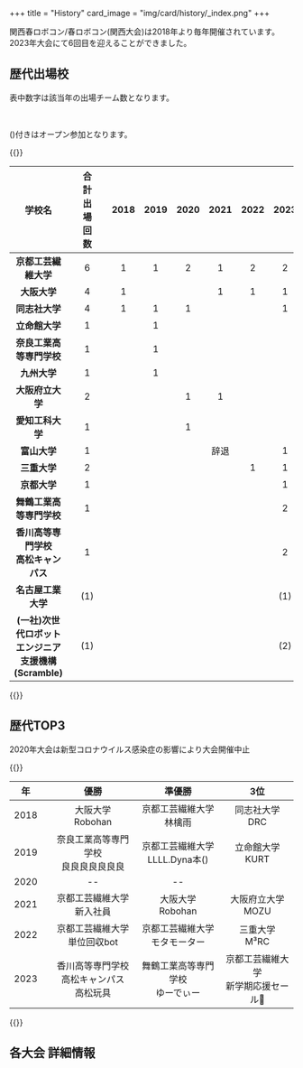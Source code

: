 +++
title = "History"
card_image =  "img/card/history/_index.png"
+++

関西春ロボコン/春ロボコン(関西大会)は2018年より毎年開催されています。2023年大会にて6回目を迎えることができました。

## 歴代出場校

表中数字は該当年の出場チーム数となります。

<br>

()付きはオープン参加となります。

{{<mdtable class="history-table">}}

| 学校名 |  | 合計<br>出場回数 |  | 2018 | 2019 | 2020 | 2021 | 2022 | 2023 |
| :---: | :---: | :---: | :---: | :---: | :---: | :---: | :---: | :---: | :---: |
| **京都工芸繊維大学** || 6 || 1 | 1 | 2 | 1 | 2 | 2 |
| **大阪大学** || 4 || 1 |  |  | 1 | 1 | 1 |
| **同志社大学** || 4 || 1 | 1 | 1 |  |  | 1 |
| **立命館大学** || 1 ||  | 1 |  |  |  |  |
| **奈良工業高等専門学校** || 1 ||  | 1 |  |  |  |  |
| **九州大学** || 1 ||  | 1 |  |  |  |  |
| **大阪府立大学** || 2 ||  |  | 1 | 1 |  |  |
| **愛知工科大学** || 1 ||  |  | 1 |  |  |  |
| **富山大学** || 1 ||  |  |  | 辞退 |  | 1 |
| **三重大学** || 2 ||  |  |  |  | 1 | 1 |
| **京都大学** || 1 ||  |  |  |  |  | 1 |
| **舞鶴工業高等専門学校** || 1 ||  |  |  |  |  | 2 |
| **香川高等専門学校<br>高松キャンパス** || 1 ||  |  |  |  |  | 2 |
| **名古屋工業大学** || (1) ||  |  |  |  |  | (1) |
| **(一社)次世代ロボットエンジニア<br>支援機構(Scramble)** || (1) ||  |  |  |  |  | (2) |

{{</mdtable>}}

## 歴代TOP3

2020年大会は新型コロナウイルス感染症の影響により大会開催中止

{{<mdtable class="history-table">}}

| 年 |  | 優勝 | 準優勝 | 3位 |
| :---: | :---: | :---: | :---: | :---: |
| 2018 || 大阪大学<br>Robohan | 京都工芸繊維大学<br>林檎雨 | 同志社大学<br>DRC |
| 2019 || 奈良工業高等専門学校<br>良良良良良良良 | 京都工芸繊維大学<br>LLLL.Dyna本() | 立命館大学<br>KURT |
| 2020 || -- | -- |
| 2021 || 京都工芸繊維大学<br>新入社員 | 大阪大学<br>Robohan | 大阪府立大学<br>MOZU |
| 2022 || 京都工芸繊維大学<br>単位回収bot | 京都工芸繊維大学<br>モタモーター | 三重大学<br>M³RC |
| 2023 || 香川高等専門学校<br>高松キャンパス<br>高松玩具 | 舞鶴工業高等専門学校<br>ゆーでぃー | 京都工芸繊維大学<br>新学期応援セール📣 |

{{</mdtable>}}

## 各大会 詳細情報
